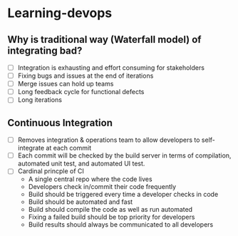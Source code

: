 # Learning-devops

## Why is traditional way (Waterfall model) of integrating bad? 
- [ ] Integration is exhausting and effort consuming for stakeholders
- [ ] Fixing bugs and issues at the end of iterations
- [ ] Merge issues can hold up teams
- [ ] Long feedback cycle for functional defects
- [ ] Long iterations
## Continuous Integration
- [ ] Removes integration & operations team to allow developers to self-integrate at each commit
- [ ] Each commit will be checked by the build server in terms of compilation, automated unit test, and automated UI test.
- [ ] Cardinal princple of CI
  * A single central repo where the code lives
  * Developers check in/commit their code frequently
  * Build should be triggered every time a developer checks in code
  * Build should be automated and fast
  * Build should compile the code as well as run automated
  * Fixing a failed build should be top priority for developers
  * Build results should always be communicated to all developers
